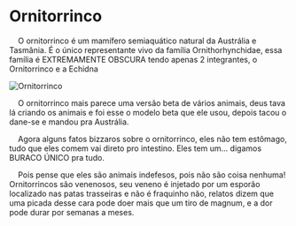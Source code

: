 # Ornitorrinco

&nbsp;&nbsp;&nbsp;&nbsp;O ornitorrinco é um mamífero semiaquático natural da Austrália e Tasmânia. É o único representante vivo da família Ornithorhynchidae, essa família é EXTREMAMENTE OBSCURA tendo apenas 2 integrantes, o Ornitorrinco e a Echidna

![Ornitorrinco](https://pbs.twimg.com/media/F4kepgtXUAAJMyd?format=jpg&name=900x900)

&nbsp;&nbsp;&nbsp;&nbsp;O ornitorrinco mais parece uma versão beta de vários animais, deus tava lá criando os animais e foi esse o modelo beta que ele usou, depois tacou o dane-se e mandou pra Austrália. 

&nbsp;&nbsp;&nbsp;&nbsp;Agora alguns fatos bizzaros sobre o ornitorrinco, eles não tem estômago, tudo que eles comem vai direto pro intestino. Eles tem um... digamos BURACO ÚNICO pra tudo.

&nbsp;&nbsp;&nbsp;&nbsp;Pois pense que eles são animais indefesos, pois não são coisa nenhuma! Ornitorrincos são venenosos, seu veneno é injetado por um esporão localizado nas patas trasseiras e não é fraquinho não, relatos dizem que uma picada desse cara pode doer mais que um tiro de magnum, e a dor pode durar por semanas a meses.